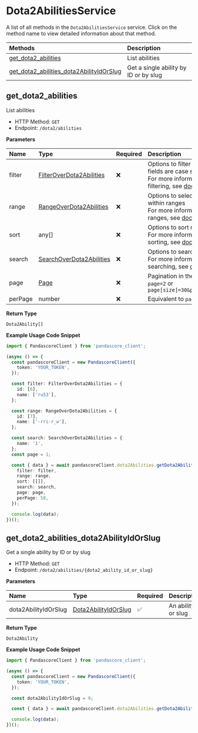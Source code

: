 # Dota2AbilitiesService

A list of all methods in the `Dota2AbilitiesService` service. Click on the method name to view detailed information about that method.

| Methods                                                                               | Description                           |
| :------------------------------------------------------------------------------------ | :------------------------------------ |
| [get_dota2_abilities](#get_dota2_abilities)                                           | List abilities                        |
| [get_dota2_abilities_dota2AbilityIdOrSlug](#get_dota2_abilities_dota2abilityidorslug) | Get a single ability by ID or by slug |

## get_dota2_abilities

List abilities

- HTTP Method: `GET`
- Endpoint: `/dota2/abilities`

**Parameters**

| Name    | Type                                                              | Required | Description                                                                                                                                         |
| :------ | :---------------------------------------------------------------- | :------- | :-------------------------------------------------------------------------------------------------------------------------------------------------- |
| filter  | [FilterOverDota2Abilities](../models/FilterOverDota2Abilities.md) | ❌       | Options to filter results. String fields are case sensitive <br/>For more information on filtering, see [docs](/docs/filtering-and-sorting#filter). |
| range   | [RangeOverDota2Abilities](../models/RangeOverDota2Abilities.md)   | ❌       | Options to select results within ranges <br/>For more information on ranges, see [docs](/docs/filtering-and-sorting#range).                         |
| sort    | any[]                                                             | ❌       | Options to sort results <br/>For more information on sorting, see [docs](/docs/filtering-and-sorting#sort).                                         |
| search  | [SearchOverDota2Abilities](../models/SearchOverDota2Abilities.md) | ❌       | Options to search results <br/>For more information on searching, see [docs](/docs/filtering-and-sorting#search).                                   |
| page    | [Page](../models/Page.md)                                         | ❌       | Pagination in the form of `page=2` or `page[size]=30&page[number]=2`                                                                                |
| perPage | number                                                            | ❌       | Equivalent to `page[size]`                                                                                                                          |

**Return Type**

`Dota2Ability[]`

**Example Usage Code Snippet**

```typescript
import { PandascoreClient } from 'pandascore_client';

(async () => {
  const pandascoreClient = new PandascoreClient({
    token: 'YOUR_TOKEN',
  });

  const filter: FilterOverDota2Abilities = {
    id: [6],
    name: ['ru53'],
  };

  const range: RangeOverDota2Abilities = {
    id: [7],
    name: ['-rri-r_w'],
  };

  const search: SearchOverDota2Abilities = {
    name: '1',
  };
  const page = 1;

  const { data } = await pandascoreClient.dota2Abilities.getDota2Abilities({
    filter: filter,
    range: range,
    sort: [[]],
    search: search,
    page: page,
    perPage: 50,
  });

  console.log(data);
})();
```

## get_dota2_abilities_dota2AbilityIdOrSlug

Get a single ability by ID or by slug

- HTTP Method: `GET`
- Endpoint: `/dota2/abilities/{dota2_ability_id_or_slug}`

**Parameters**

| Name                 | Type                                                      | Required | Description           |
| :------------------- | :-------------------------------------------------------- | :------- | :-------------------- |
| dota2AbilityIdOrSlug | [Dota2AbilityIdOrSlug](../models/Dota2AbilityIdOrSlug.md) | ✅       | An ability ID or slug |

**Return Type**

`Dota2Ability`

**Example Usage Code Snippet**

```typescript
import { PandascoreClient } from 'pandascore_client';

(async () => {
  const pandascoreClient = new PandascoreClient({
    token: 'YOUR_TOKEN',
  });

  const dota2AbilityIdOrSlug = 9;

  const { data } = await pandascoreClient.dota2Abilities.getDota2AbilitiesDota2AbilityIdOrSlug();

  console.log(data);
})();
```

